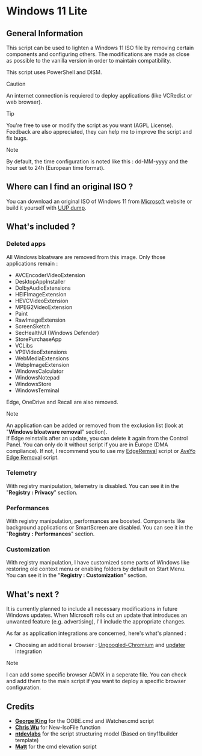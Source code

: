 # Windows 11 Lite
## General Information
This script can be used to lighten a Windows 11 ISO file by removing certain components and configuring others. The modifications are made as close as possible to the vanilla version in order to maintain compatibility.

This script uses PowerShell and DISM.

> [!CAUTION]
> An internet connection is requiered to deploy applications (like VCRedist or web browser).

> [!TIP]
> You're free to use or modify the script as you want (AGPL License). Feedback are also appreciated, they can help me to improve the script and fix bugs.

> [!NOTE]
> By default, the time configuration is noted like this : dd-MM-yyyy and the hour set to 24h (European time format).

## Where can I find an original ISO ?

You can download an original ISO of Windows 11 from [Microsoft](https://www.microsoft.com/software-download/windows11) website or build it yourself with [UUP dump](https://uupdump.net/fetchupd.php?arch=amd64&ring=retail).

## What's included ?

### Deleted apps

All Windows bloatware are removed from this image. Only those applications remain :

- AVCEncoderVideoExtension
- DesktopAppInstaller
- DolbyAudioExtensions
- HEIFImageExtension
- HEVCVideoExtension
- MPEG2VideoExtension
- Paint
- RawImageExtension
- ScreenSketch
- SecHealthUI (Windows Defender)
- StorePurchaseApp
- VCLibs
- VP9VideoExtensions
- WebMediaExtensions
- WebpImageExtension
- WindowsCalculator
- WindowsNotepad
- WindowsStore
- WindowsTerminal

Edge, OneDrive and Recall are also removed.

> [!NOTE]
> An application can be added or removed from the exclusion list (look at "**Windows bloatware removal**" section).
<br />If Edge reinstalls after an update, you can delete it again from the Control Panel. You can only do it without script if you are in Europe (DMA compliance). If not, I recommend you to use my [EdgeRemval](https://github.com/DarkArshyn/MS-Edge-Removal-PowerShell) script or [AveYo Edge Removal](https://github.com/AveYo/fox/blob/main/Edge_Removal.bat) script.


### Telemetry

With registry manipulation, telemetry is disabled. You can see it in the "**Registry : Privacy**" section.

### Performances

With registry manipulation, performances are boosted. Components like background applications or SmartScreen are disabled. You can see it in the "**Registry : Performances**" section.

### Customization

With registry manipulation, I have customized some parts of Windows like restoring old context menu or enabling folders by default on Start Menu. You can see it in the "**Registry : Customization**" section.

## What's next ?

It is currently planned to include all necessary modifications in future Windows updates. When Microsoft rolls out an update that introduces an unwanted feature (e.g. advertising), I'll include the appropriate changes.

As far as application integrations are concerned, here's what's planned :

- Choosing an additional browser : [Ungoogled-Chromium](https://github.com/macchrome/winchrome/) and [updater](https://github.com/mkorthof/chrupd) integration

> [!NOTE]
> I can add some specific browser ADMX in a seperate file. You can check and add them to the main script if you want to deploy a specific browser configuration.

## Credits

- **[George King](https://www.ntlite.com/community/index.php?members/george-king.5/)** for the OOBE.cmd and Watcher.cmd script
- **[Chris Wu](https://github.com/TheDotSource/New-ISOFile)** for New-IsoFile function
- **[ntdevlabs](https://github.com/ntdevlabs/tiny11builder)** for the script structuring model (Based on tiny11builder template)
- **[Matt](https://stackoverflow.com/users/1016343/matt)** for the cmd elevation script
